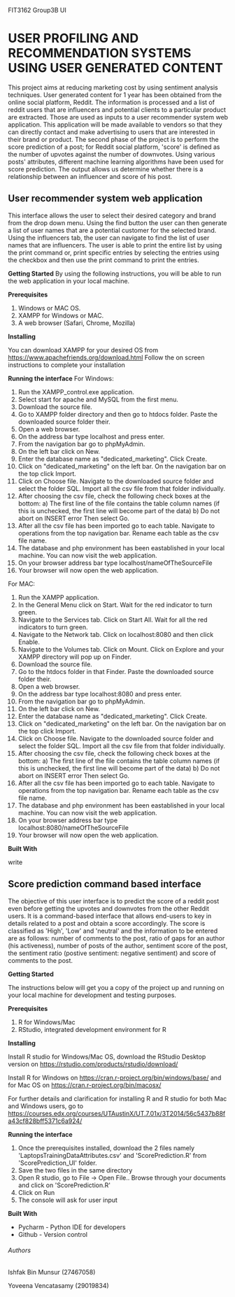 FIT3162 Group3B UI
# USER PROFILING AND RECOMMENDATION SYSTEMS USING USER GENERATED CONTENT
This project aims at reducing marketing cost by using sentiment analysis techniques. User generated content for 1 year has been obtained from the online social platform, Reddit. The information is processed and a list of reddit users that are influencers and potential clients to a particular product are extracted. Those are used as inputs to a user recommender system web application. This application will be made available to vendors so that they can directly contact and make advertising to users that are interested in their brand or product. The second phase of the project is to perform the score prediction of a post; for Reddit social platform, 'score' is defined as the number of upvotes against the number of downvotes. Using various posts' attributes, different machine learning algorithms have been used for score prediction. The output allows us determine whether there is a relationship between an influencer and score of his post.

## User recommender system web application
This interface allows the user to select their desired category and brand from the drop down menu. Using the find button the user can then generate a list of user names that are a potential customer for the selected brand. Using the influencers tab, the user can navigate to find the list of user names that are influencers. The user is able to print the entire list by using the print command or, print specific entries by selecting the entries using the checkbox and then use the print command to print the entries. 

**Getting Started**
By using the following instructions, you will be able to run the web application in your local machine.

**Prerequisites**
1. Windows or MAC OS.
2. XAMPP for Windows or MAC. 
3. A web browser (Safari, Chrome, Mozilla)
   
**Installing**

You can download XAMPP for your desired OS from https://www.apachefriends.org/download.html
Follow the on screen instructions to complete your installation

**Running the interface**
For Windows:
1. Run the XAMPP_control.exe application. 
2. Select start for apache and MySQL from the first menu. 
3. Download the source file. 
4. Go to XAMPP folder directory and then go to htdocs folder. Paste the downloaded source folder their.
5. Open a web browser.
6. On the address bar type localhost and press enter.
7. From the navigation bar go to phpMyAdmin.
8. On the left bar click on New. 
9. Enter the database name as "dedicated_marketing". Click Create.
10. Click on "dedicated_marketing" on the left bar. On the navigation bar on the top click Import.
11. Click on Choose file. Navigate to the downloaded source folder and select the folder SQL. Import all the csv file from that folder individually. 
12. After choosing the csv file, check the following check boxes at the bottom:
   a) The first line of the file contains the table column names (if this is unchecked, the first line will become part of the       data)
   b) Do not abort on INSERT error
   Then select Go.
13. After all the csv file has been imported go to each table. Navigate to operations from the top navigation bar. Rename each table as the csv file name. 
14. The database and php environment has been eastablished in your local machine. You can now visit the web application.
15. On your browser address bar type localhost/nameOfTheSourceFile
16. Your browser will now open the web application.

For MAC:
1. Run the XAMPP application.
2. In the General Menu click on Start. Wait for the red indicator to turn green. 
3. Navigate to the Services tab. Click on Start All. Wait for all the red indicators to turn green. 
4. Navigate to the Network tab. Click on localhost:8080 and then click Enable.
5. Navigate to the Volumes tab. Click on Mount. Click on Explore and your XAMPP directory will pop up on Finder. 
6. Download the source file. 
7. Go to the htdocs folder in that Finder. Paste the downloaded source folder their.
8. Open a web browser.
9. On the address bar type localhost:8080 and press enter.
10. From the navigation bar go to phpMyAdmin.
11. On the left bar click on New. 
12. Enter the database name as "dedicated_marketing". Click Create.
13. Click on "dedicated_marketing" on the left bar. On the navigation bar on the top click Import.
14. Click on Choose file. Navigate to the downloaded source folder and select the folder SQL. Import all the csv file from that folder individually. 
15. After choosing the csv file, check the following check boxes at the bottom:
   a) The first line of the file contains the table column names (if this is unchecked, the first line will become part of the       data)
   b) Do not abort on INSERT error
   Then select Go.
16. After all the csv file has been imported go to each table. Navigate to operations from the top navigation bar. Rename each table as the csv file name. 
17. The database and php environment has been eastablished in your local machine. You can now visit the web application.
18. On your browser address bar type localhost:8080/nameOfTheSourceFile
19. Your browser will now open the web application.

**Built With**

write

## Score prediction command based interface
The objective of this user interface is to predict the score of a reddit post even before getting the upvotes and downvotes from the other Reddit users. It is a command-based interface that allows end-users to key in details related to a post and obtain a score accordingly. The score is classified as 'High', 'Low' and 'neutral' and the information to be entered are as follows: number of comments to the post, ratio of gaps for an author (his activeness), number of posts of the author, sentiment score of the post, the sentiment ratio (postive sentiment: negative sentiment) and score of comments to the post. 

**Getting Started**

The instructions below will get you a copy of the project up and running on your local machine for development and testing purposes.

**Prerequisites**

1. R for Windows/Mac
2. RStudio, integrated development environment for R

**Installing**

Install R studio for Windows/Mac OS, download the RStudio Desktop version on https://rstudio.com/products/rstudio/download/

Install R for Windows on https://cran.r-project.org/bin/windows/base/ and for Mac OS on https://cran.r-project.org/bin/macosx/

For further details and clarification for installing R and R studio for both Mac and Windows users, go to https://courses.edx.org/courses/UTAustinX/UT.7.01x/3T2014/56c5437b88fa43cf828bff5371c6a924/

**Running the interface**

1. Once the prerequisites installed, download the 2 files namely 'LaptopsTrainingDataAttributes.csv' and 'ScorePrediction.R' from 'ScorePrediction_UI' folder. 
2. Save the two files in the same directory
3. Open R studio, go to File ->  Open File.. Browse through your documents and click on 'ScorePrediction.R'
4. Click on Run
5. The console will ask for user input 

**Built With**

- Pycharm - Python IDE for developers
- Github - Version control

###### Authors
Ishfak Bin Munsur (27467058)

Yoveena Vencatasamy (29019834)
